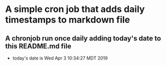 A simple cron job that adds daily timestamps to markdown file
============================================================
## A chronjob run once daily adding today's date to this README.md file
* today's date is Wed Apr  3 10:34:27 MDT 2019
